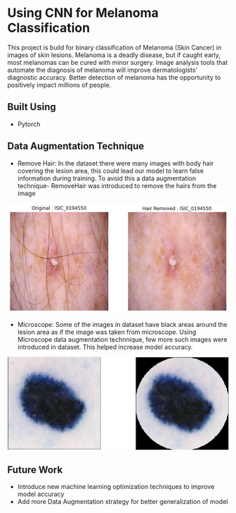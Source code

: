 # Using CNN for Melanoma Classification

This project is build for binary classification of Melanoma (Skin Cancer) in images of skin lesions. Melanoma is a deadly disease, but if caught early, most melanomas can be cured with minor surgery. Image analysis tools that automate the diagnosis of melanoma will improve dermatologists' diagnostic accuracy. Better detection of melanoma has the opportunity to positively impact millions of people.

## Built Using

* Pytorch


## Data Augmentation Technique

* Remove Hair: In the dataset there were many images with body hair covering the lesion area, this could lead our model to learn false information during training. To avoid this a data augmentation technique- RemoveHair was introduced to remove the hairs from the image

![alt text](https://github.com/prakhargoyal106/MelanomaClassification/blob/master/Images/With%20hair.png)

* Microscope: Some of the images in dataset have black areas around the lesion area as if the image was taken from microscope. Using Microscope data augmentation technnique, few more such images were introduced in dataset. This helped increase model accuracy.

![alt text](https://github.com/prakhargoyal106/MelanomaClassification/blob/master/Images/Microscope.png)

## Future Work

* Introduce new machine learning optimization techniques to improve model accuracy
* Add more Data Augmentation strategy for better generalization of model
 
